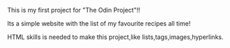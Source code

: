 This is my first project for "The Odin Project"!!

Its a simple website with the list of my favourite recipes all time!

HTML skills is needed to make this project,like lists,tags,images,hyperlinks.